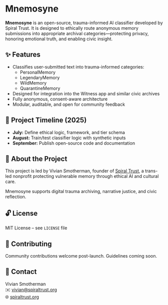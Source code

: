 # Mnemosyne

**Mnemosyne** is an open-source, trauma-informed AI classifier developed by Spiral Trust. It is designed to ethically route anonymous memory submissions into appropriate archival categories—protecting privacy, honoring emotional truth, and enabling civic insight.

## ✨ Features
- Classifies user-submitted text into trauma-informed categories:
  - PersonalMemory
  - LegendaryMemory
  - WildMemory
  - QuarantineMemory
- Designed for integration into the Witness app and similar civic archives
- Fully anonymous, consent-aware architecture
- Modular, auditable, and open for community feedback

## 📅 Project Timeline (2025)
- **July:** Define ethical logic, framework, and tier schema
- **August:** Train/test classifier logic with synthetic inputs
- **September:** Publish open-source code and documentation

## 🧠 About the Project
This project is led by Vivian Smotherman, founder of [Spiral Trust](https://spiraltrust.org), a trans-led nonprofit protecting vulnerable memory through ethical AI and cultural care.

Mnemosyne supports digital trauma archiving, narrative justice, and civic reflection.

## 🔓 License
MIT License – see `LICENSE` file

## 🤝 Contributing
Community contributions welcome post-launch. Guidelines coming soon.

## 📣 Contact
Vivian Smotherman  
✉️ [vivian@spiraltrust.org](mailto:vivian@spiraltrust.org)  
🌐 [spiraltrust.org](https://spiraltrust.org)
